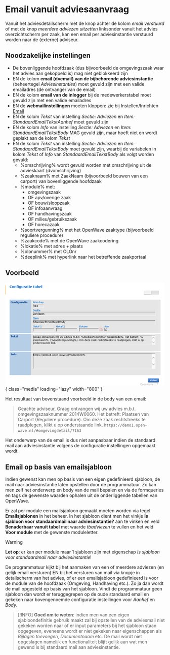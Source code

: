 # Email vanuit adviesaanvraag

Vanuit het adviesdetailscherm met de knop achter de kolom _email verstuurd_ of met de knop _meerdere adviezen uitzetten_ linksonder vanuit het advies overzichtscherm per zaak, kan een email per adviesinstantie verstuurd worden naar de (externe) adviseur.

## Noodzakelijke instellingen

- De bovenliggende hoofdzaak (dus bijvoorbeeld de omgevingszaak waar het advies aan gekoppeld is) mag niet geblokkeerd zijn
- EN de kolom **email (dvemail) van de bijbehorende adviesinstantie** (beheertegel _Adviesinstanties_) moet gevuld zijn met een valide emailadres (de ontvanger van de email)
- EN de kolom **email van de inlogger** bij de medewerkerstabel moet gevuld zijn met een valide emailadres
- EN de **webmailinstellingen** moeten kloppen: zie bij Instellen/Inrichten [Email](/docs/instellen_inrichten/email.md)
- EN de kolom _Tekst_ van instelling _Sectie: Adviezen_ en _Item: StandaardEmailTekstAanhef_ moet gevuld zijn
- EN de kolom _Info_ van instelling _Sectie: Adviezen_ en _Item: StandaardEmailTekstBody_ MAG gevuld zijn, maar hoeft niet en wordt geplakt aan de kolom _Tekst_
- EN de kolom _Tekst_ van instelling _Sectie: Adviezen_ en _Item: StandaardEmailTekstBody_ moet gevuld zijn, waarbij de variabelen in kolom _Tekst_ of _Info_ van _StandaardEmailTekstBody_ als volgt worden gevuld:
  - %omschrijving% wordt gevuld worden met omschrijving uit de advieskaart (dvomschrijving)
  - %zaaknaam% met ZaakNaam (bijvoorbeeld bouwen van een carport) van bovenliggende hoofdzaak
  - %module% met:
    - omgevingszaak
    - OF apv/overige zaak
    - OF bouw/sloopzaak
    - OF infoaanvraag
    - OF handhavingszaak
    - OF milieu/gebruikszaak
    - OF horecazaak
  - %soortvergunning% met het OpenWave zaaktype (bijvoorbeeld reguliere procedure)
  - %zaakcode% met de OpenWave zaakcodering
  - %lokatie% met adres + plaats
  - %olonummer% met OLOnr
  - %deeplink% met hyperlink naar het betreffende zaakportaal

## Voorbeeld

![Email vanuit advies](/img/applicatiebeheer/probleemoplossing/kaart/emailvanuitadvies.png){ class="media" loading="lazy" width="800" }

Het resultaat van bovenstaand voorbeeld in de body van een email:

> Geachte adviseur,
> Graag ontvangen wij uw advies m.b.t. omgevingszaaknummer 2014W0060.
> Het betreft: Plaatsen van Carport (Reguliere procedure).
> Om deze zaak rechtstreeks te raadplegen, klikt u op onderstaande link.
> `https://demo1.open-wave.nl/#omgevingdetail/7163`

Het onderwerp van de email is dus niet aanpasbaar indien de standaard mail aan adviesinstantie volgens de configuratie instellingen opgemaakt wordt.

## Email op basis van emailsjabloon

Indien gewenst kan men op basis van een eigen gedefinieerd sjabloon, de mail naar adviesinstantie laten opstellen door de programmatuur. Zo kan men zelf het onderwerp en body van de mail bepalen en via de formqueries en tags de gewenste waarden ophalen uit de onderliggende tabellen van OpenWave.

Er zal per module een mailsjabloon gemaakt moeten worden via tegel **Emailsjablonen** in het beheer. In het sjabloon dient men het vinkje **Is sjabloon voor standaardmail naar adviesinstantie?** aan te vinken en veld **Benaderbaar vanuit tabel** met waarde _tbadviezen_ te vullen en het veld **Voor module** met de gewenste moduleletter.

> [!WARNING]
> **Let op**: er kan per module maar 1 sjabloon zijn met eigenschap _Is sjabloon voor standaardmail naar adviesinstantie_!

De programmatuur kijkt bij het aanmaken van een of meerdere adviezen (en gelijk email versturen) EN bij het versturen van mail via knopje in detailscherm van het advies, of er een emailsjabloon gedefinieerd is voor de module van de hoofdzaak (Omgeving, Handhaving etc.). Zo ja dan wordt de mail opgesteld op basis van het sjabloon. Vindt de programmatuur geen sjabloon dan wordt er teruggegrepen op de oude standaard email en gekeken naar bovengenoemde configuratie instellingen voor _Aanhef_ en _Body_.

> [!INFO]
> **Goed om te weten**: indien men van een eigen sjabloondefinitie gebruik maakt zal bij opstellen van de adviesmail niet gekeken worden naar of er input parameters bij het sjabloon staan opgegeven, eveneens wordt er niet gekeken naar eigenschappen als _Bijlagen toevoegen_, _Documentnaam_ etc. De mail wordt niet opgeslagen namelijk en functionaliteit blijft gelijk aan wat men gewend is bij standaard mail aan adviesinstantie.

